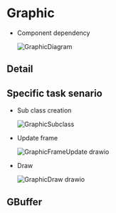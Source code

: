 # Graphic
  - Component dependency

    ![GraphicDiagram](https://github.com/nupnup-hub/JinEngine/assets/59456231/cdd52031-4b22-49fa-be97-af8a2baba886)
 
   
## Detail


## Specific task senario
  - Sub class creation
    
    ![GraphicSubclass](https://github.com/nupnup-hub/JinEngine/assets/59456231/75a0f5a0-9af5-48e9-a590-1bdb6d835d61)

    
  - Update frame
    
    ![GraphicFrameUpdate drawio](https://github.com/nupnup-hub/JinEngine/assets/59456231/f8368c61-e04a-4199-83dc-ea79c7020305)
    
  - Draw
    
    ![GraphicDraw drawio](https://github.com/nupnup-hub/JinEngine/assets/59456231/f3b2c7d0-69fb-46b5-a453-c462ebe66bf8)


## GBuffer
